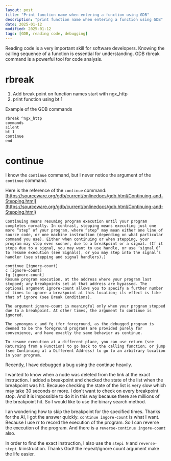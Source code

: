 ```yaml
---
layout: post
title: "Print function name when entering a function using GDB"
description: "print function name when entering a function using GDB"
date: 2025-01-12
modified: 2025-01-12
tags: [GDB, reading code, debugging]
---
```


Reading code is a very important skill for software developers.
Knowing the calling sequence of a function is essential for understanding.
GDB rbreak command is a powerful tool for code analysis.

# rbreak

1. Add break point on function names start with ngx_http
2. print function using bt 1

Example of the GDB commands

```
rbreak ^ngx_http
commands
silent
bt 1
continue
end
```

# continue

I know the `continue` command, but I never notice the argument of the `continue` command.

Here is the reference of the `continue` command: [https://sourceware.org/gdb/current/onlinedocs/gdb.html/Continuing-and-Stepping.html](https://sourceware.org/gdb/current/onlinedocs/gdb.html/Continuing-and-Stepping.html)

```
Continuing means resuming program execution until your program completes normally. In contrast, stepping means executing just one more “step” of your program, where “step” may mean either one line of source code, or one machine instruction (depending on what particular command you use). Either when continuing or when stepping, your program may stop even sooner, due to a breakpoint or a signal. (If it stops due to a signal, you may want to use handle, or use ‘signal 0’ to resume execution (see Signals), or you may step into the signal’s handler (see stepping and signal handlers).)

continue [ignore-count]
c [ignore-count]
fg [ignore-count]
Resume program execution, at the address where your program last stopped; any breakpoints set at that address are bypassed. The optional argument ignore-count allows you to specify a further number of times to ignore a breakpoint at this location; its effect is like that of ignore (see Break Conditions).

The argument ignore-count is meaningful only when your program stopped due to a breakpoint. At other times, the argument to continue is ignored.

The synonyms c and fg (for foreground, as the debugged program is deemed to be the foreground program) are provided purely for convenience, and have exactly the same behavior as continue.

To resume execution at a different place, you can use return (see Returning from a Function) to go back to the calling function; or jump (see Continuing at a Different Address) to go to an arbitrary location in your program.
```

Recently, I have debugged a bug using the continue heavily. 

I wanted to know when a node was deleted from the link at the exact instruction. 
I added a breakpoint and checked the state of the list when the breakpoint was hit.
Because checking the state of the list is very slow which may take 30 seconds or more.
I don't want to check on every breakpoint stop. 
And it is impossible to do it in this way because there are millions of the breakpoint hit.
So I would like to use the binary search method.

I an wondering how to skip the breakpoint for the specified times. Thanks for the AI, I got the answer quickly.
`continue ingore-count` is what I want.
Because I use rr to record the execution of the program. So I can reverse the execution of the program.
And there is a `reverse-continue ingore-count` also.

In order to find the exact instruction, I also use the `stepi N` and `reverse-stepi N` instruction.
Thanks God! the repeat/ignore count argument make the life easier.
